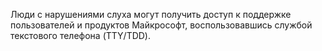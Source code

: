 <Token xmlns:xlink="http://www.w3.org/1999/xlink">Люди с нарушениями слуха могут получить доступ к поддержке пользователей и продуктов Майкрософт, воспользовавшись службой текстового телефона (TTY/TDD).</Token>

<!--HONumber=Jun16_HO4-->



